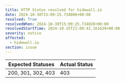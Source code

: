 ```yaml
---
title: HTTP Status resolved for hidewall.io
date: 2024-10-30T15:09:25.734006+00:00
resolved: True
resolvedWhen: 2024-10-30T15:09:25.734028+00:00
resolvedStartTime: 2024-10-25T21:09:43.161639+00:00
severity: notice
affected:
  - hidewall.io
section: issue
---
```


| Expected Statuses | Actual Status  |
|-------------------|----------------|
| 200, 301, 302, 403 | 403 |
